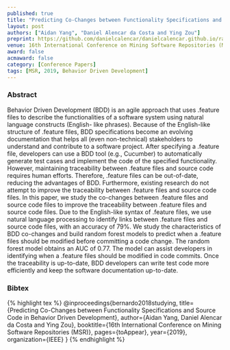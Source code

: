 ```yaml
---
published: true
title: "Predicting Co-Changes between Functionality Specifications and Source Code in Behavior Driven Development"
layout: post
authors: ["Aidan Yang", "Daniel Alencar da Costa and Ying Zou"]
preprint: https://github.com/danielcalencar/danielcalencar.github.io/raw/master/papers/Aidan_MSR19.pdf 
venue: 16th International Conference on Mining Software Repositories (MSR) 
award: false
acmaward: false
category: [Conference Papers]
tags: [MSR, 2019, Behavior Driven Development]
---   
```


### Abstract 

Behavior Driven Development (BDD) is an agile approach that uses .feature files
to describe the functionalities of a software system using natural language
constructs (English- like phrases). Because of the English-like structure of
.feature files, BDD specifications become an evolving documentation that helps
all (even non-technical) stakeholders to understand and contribute to a
software project. After specifying a .feature file, developers can use a BDD
tool (e.g., Cucumber) to automatically generate test cases and implement the
code of the specified functionality. However, maintaining traceability between
.feature files and source code requires human efforts. Therefore, .feature
files can be out-of-date, reducing the advantages of BDD. Furthermore, existing
research do not attempt to improve the traceability between .feature files and
source code files. In this paper, we study the co-changes between .feature
files and source code files to improve the traceability between .feature files
and source code files. Due to the English-like syntax of .feature files, we use
natural language processing to identify links between .feature files and source
code files, with an accuracy of 79%. We study the characteristics of BDD
co-changes and build random forest models to predict when a .feature files
should be modified before committing a code change.  The random forest model
obtains an AUC of 0.77. The model can assist developers in identifying when a
.feature files should be modified in code commits. Once the traceability is
up-to-date, BDD developers can write test code more efficiently and keep the
software documentation up-to-date.

### Bibtex 

{% highlight tex %}
@inproceedings{bernardo2018studying,
  title={Predicting Co-Changes between Functionality Specifications and Source Code in Behavior Driven Development},
  author={Aidan Yang, Daniel Alencar da Costa and Ying Zou},
  booktitle={16th International Conference on Mining Software Repositories (MSR)},
  pages={toAppear},
  year={2019},
  organization={IEEE}
}
{% endhighlight %}


